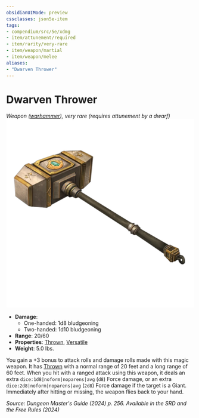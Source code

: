 ```yaml
---
obsidianUIMode: preview
cssclasses: json5e-item
tags:
- compendium/src/5e/xdmg
- item/attunement/required
- item/rarity/very-rare
- item/weapon/martial
- item/weapon/melee
aliases: 
- "Dwarven Thrower"
---
```

# Dwarven Thrower
*Weapon ([warhammer](/3-Mechanics/CLI/items/warhammer-xphb.md)), very rare (requires attunement by a dwarf)*  
![](/3-Mechanics/CLI/items/img/dwarven-thrower.webp#right)

- **Damage**:
  - One-handed: 1d8 bludgeoning
  - Two-handed: 1d10 bludgeoning
- **Range**: 20/60
- **Properties**: [Thrown](item-properties.md#Thrown), [Versatile](item-properties.md#Versatile)
- **Weight**: 5.0 lbs.

You gain a +3 bonus to attack rolls and damage rolls made with this magic weapon. It has [Thrown](item-properties.md#Thrown) with a normal range of 20 feet and a long range of 60 feet. When you hit with a ranged attack using this weapon, it deals an extra `dice:1d8|noform|noparens|avg` (`d8`) Force damage, or an extra `dice:2d8|noform|noparens|avg` (`2d8`) Force damage if the target is a Giant. Immediately after hitting or missing, the weapon flies back to your hand.

*Source: Dungeon Master's Guide (2024) p. 256. Available in the <span title='Systems Reference Document (5.2)'>SRD</span> and the Free Rules (2024)*